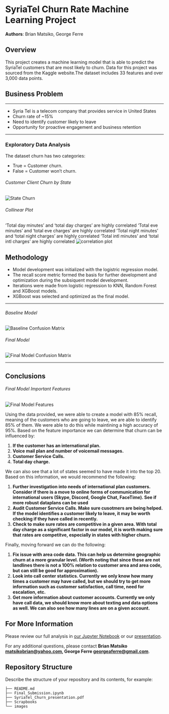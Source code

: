 # SyriaTel Churn Rate Machine Learning Project

**Authors**: Brian Matsiko, George Ferre

## Overview

This project creates a machine learning model that is able to predict the SyriaTel customers that are most likely to churn. Data for this project was sourced from the Kaggle website.The dataset includes 33 features and over 3,000 data points.


## Business Problem

***
* Syria Tel is a telecom company that provides service in United States
* Churn rate of ~15%
* Need to identify customer likely to leave
* Opportunity for proactive engagement and business retention
***

### Exploratory Data Analysis
The dataset churn has two categories:
* True = Customer churn.
* False = Customer won’t churn.

###### Customer Client Churn by State
![State Churn](./Images/state_chart.png)

###### Collinear Plot
‘Total day minutes’ and ‘total day charges’ are highly correlated
‘Total eve minutes’ and ‘total eve charges’ are highly correlated
‘Total night minutes’ and ‘total night charges’ are highly correlated
‘Total intl minutes’ and ‘total intl charges’ are highly correlated
![correlation plot](./Images/p3_heatmap.png)

## Methodology

* Model development was initialized with the logistric regression model. 
* The recall score metric formed the basis for further development and optimization during the subsiquent model development.
* Iterations were made from logistic regression to KNN, Random Forest and XGBoost models.
* XGBoost was selected and optimized as the final model.

***

###### Baseline Model
![Baseline Confusion Matrix](./Images/train_conf_mat.png)

###### Final Model
![Final Model Confusion Matrix](./Images/test_conf_matrix.png)
***


## Conclusions

###### Final Model Important Features
![Final Model Features](./Images/feat_imp.png)


Using the data provided, we were able to create a model with 85% recall, meaning of the customers who are going to leave, we are able to identify 85% of them. We were able to do this while maintining a high accuracy of 95%.
Based on the feature importance we can determine that churn can be influenced by:
1. **If the customer has an international plan.**
2. **Voice mail plan and number of voicemail messages.**
3. **Customer Service Calls.**
4. **Total day charge.**

We can also see that a lot of states seemed to have made it into the top 20. Based on this information, we would recommend the following:

1. **Further investigation into needs of international plan customers. Consider if there is a move to online forms of communication for international users (Skype, Discord, Google Chat, FaceTime). See if more robust dataplans can be used**
2. **Audit Customer Service Calls. Make sure cusotmers are being helped. If the model identifies a customer likely to leave, it may be worth checking if they have called in recently.**
3. **Check to make sure rates are competitive in a given area. With total day charge as a significant factor in our model, it is worth making sure that rates are competitve, especially in states with higher churn.**

Finally, moving forward we can do the following:
1. **Fix issue with area code data. This can help us determine geographic churn at a more granular level. (Worth noting that since these are not landlines there is not a 100% relation to customer area and area code, but can still be good for approximation).**
2. **Look into call center statistics. Currently we only know how many times a customer may have called, but we should try to get more information such as customer satisfaction, call time, need for escalation, etc.**
3. **Get more information about customer accounts. Currently we only have call data, we should know more about texting and data options as well. We can also see how many lines are on a given account.**

## For More Information

Please review our full analysis in [our Jupyter Notebook](./Final_Submission.ipynb) or our [presentation](./SyriaTel_Churn_presentation.pdf).

For any additional questions, please contact **Brian Matsiko matsikobrian@yahoo.com, George Ferre georgeaferre@gmail.com**.

## Repository Structure

Describe the structure of your repository and its contents, for example:

```
├── README.md                         
├── Final_Submission.ipynb  
├── SyriaTel_Churn_presentation.pdf         
├── Scrapbooks                         
└── images
```



